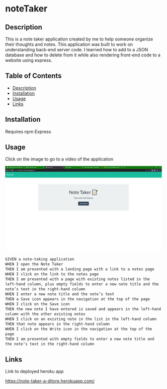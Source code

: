 # noteTaker

## Description

This is a note taker application created by me to help someone organize their thoughts and notes.
This application was built to work on understanding back-end server code.
I learned how to add to a JSON database and how to delete from it while also rendering front-end code to a website using express.

## Table of Contents

- [Description](#description)
- [Installation](#installation)
- [Usage](#usage)
- [Links](#links)

## Installation

Requires npm Express

## Usage

Click on the image to go to a video of the application

[![picture of app](./public/assets/images/noteTaker.png)](https://drive.google.com/file/d/1w45j7w8SH3-jGwDZjYBTiOZ_aHXwqtU0/view)

```
GIVEN a note-taking application
WHEN I open the Note Taker
THEN I am presented with a landing page with a link to a notes page
WHEN I click on the link to the notes page
THEN I am presented with a page with existing notes listed in the left-hand column, plus empty fields to enter a new note title and the note’s text in the right-hand column
WHEN I enter a new note title and the note’s text
THEN a Save icon appears in the navigation at the top of the page
WHEN I click on the Save icon
THEN the new note I have entered is saved and appears in the left-hand column with the other existing notes
WHEN I click on an existing note in the list in the left-hand column
THEN that note appears in the right-hand column
WHEN I click on the Write icon in the navigation at the top of the page
THEN I am presented with empty fields to enter a new note title and the note’s text in the right-hand column
```

## Links

Link to deployed heroku app

https://note-taker-a-ditore.herokuapp.com/
